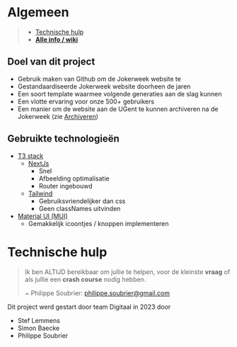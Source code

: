 # Algemeen

>- [Technische hulp](#technische-hulp)
>- **[Alle info / wiki](https://github.com/Jokerweek/website-2023/wiki)**

## Doel van dit project

- Gebruik maken van Github om de Jokerweek website te
- Gestandaardiseerde Jokerweek website doorheen de jaren
- Een soort template waarmee volgende generaties aan de slag kunnen
- Een vlotte ervaring voor onze 500+ gebruikers
- Een manier om de website aan de UGent te kunnen archiveren na de Jokerweek
  (zie [Archiveren](#Archiveren))

## Gebruikte technologieën

- [T3 stack](https://create.t3.gg/)
  - [NextJs](https://nextjs.org/)
    - Snel
    - Afbeelding optimalisatie
    - Router ingebouwd
  - [Tailwind](https://tailwindcss.com/)
    - Gebruiksvriendelijker dan css
    - Geen classNames uitvinden
- [Material UI (MUI)](https://mui.com/)
  - Gemakkelijk icoontjes / knoppen implementeren

# Technische hulp

> Ik ben ALTIJD bereikbaar om jullie te helpen, voor de kleinste **vraag** of als jullie een **crash course** nodig hebben.
>
> ~ Philippe Soubrier: [philippe.soubrier@gmail.com](mailto:philippe.soubrier@gmail.com)

Dit project werd gestart door team Digitaal in 2023 door

- Stef Lemmens
- Simon Baecke
- Philippe Soubrier
